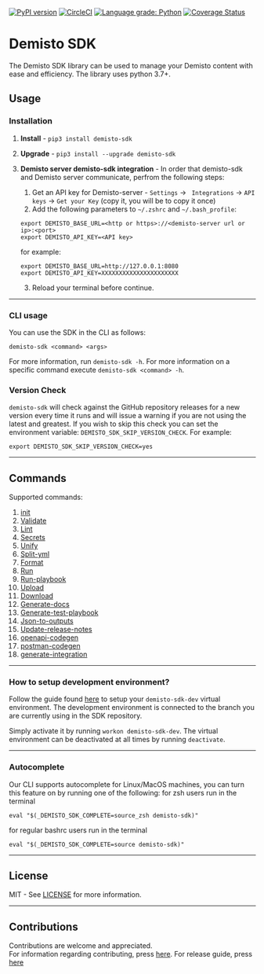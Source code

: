 [![PyPI version](https://badge.fury.io/py/demisto-sdk.svg)](https://badge.fury.io/py/demisto-sdk)
[![CircleCI](https://circleci.com/gh/demisto/demisto-sdk/tree/master.svg?style=svg)](https://circleci.com/gh/demisto/demisto-sdk/tree/master)
[![Language grade: Python](https://img.shields.io/lgtm/grade/python/g/ppwwyyxx/OpenPano.svg?logo=lgtm&logoWidth=18)](https://lgtm.com/projects/g/demisto/demisto-sdk/context:python)
[![Coverage Status](https://coveralls.io/repos/github/demisto/demisto-sdk/badge.svg)](https://coveralls.io/github/demisto/demisto-sdk)

# Demisto SDK

The Demisto SDK library can be used to manage your Demisto content with ease and efficiency.
The library uses python 3.7+.

## Usage

### Installation

1. **Install** - `pip3 install demisto-sdk`

2. **Upgrade** - `pip3 install --upgrade demisto-sdk`

3. **Demisto server demisto-sdk integration** - In order that demisto-sdk and Demisto server communicate, perfrom the following steps:

   1. Get an API key for Demisto-server - `Settings` -> ` Integrations` -> `API keys` -> `Get your Key` (copy it, you will be to copy it once)
   2. Add the following parameters to `~/.zshrc` and `~/.bash_profile`:

   ```shell
   export DEMISTO_BASE_URL=<http or https>://<demisto-server url or ip>:<port>
   export DEMISTO_API_KEY=<API key>
   ```

   for example:

   ```shell
   export DEMISTO_BASE_URL=http://127.0.0.1:8080
   export DEMISTO_API_KEY=XXXXXXXXXXXXXXXXXXXXXX
   ```

   3. Reload your terminal before continue.

---

### CLI usage

You can use the SDK in the CLI as follows:

```shell
demisto-sdk <command> <args>
```

For more information, run `demisto-sdk -h`.
For more information on a specific command execute `demisto-sdk <command> -h`.

### Version Check
`demisto-sdk` will check against the GitHub repository releases for a new version every time it runs and will issue a warning if you are not using the latest and greatest. If you wish to skip this check you can set the environment variable: `DEMISTO_SDK_SKIP_VERSION_CHECK`. For example:
```shell
export DEMISTO_SDK_SKIP_VERSION_CHECK=yes
```


----

## Commands

Supported commands:

1. [init](https://github.com/demisto/demisto-sdk/blob/master/demisto_sdk/commands/init/README.md)
1. [Validate](https://github.com/demisto/demisto-sdk/blob/master/demisto_sdk/commands/validate/README.md)
1. [Lint](https://github.com/demisto/demisto-sdk/blob/master/demisto_sdk/commands/lint/README.md)
1. [Secrets](https://github.com/demisto/demisto-sdk/blob/master/demisto_sdk/commands/secrets/README.md)
1. [Unify](https://github.com/demisto/demisto-sdk/blob/master/demisto_sdk/commands/unify/README.md)
1. [Split-yml](https://github.com/demisto/demisto-sdk/blob/master/demisto_sdk/commands/split_yml/README.md)
1. [Format](https://github.com/demisto/demisto-sdk/blob/master/demisto_sdk/commands/format/README.md)
1. [Run](https://github.com/demisto/demisto-sdk/blob/master/demisto_sdk/commands/run_cmd/README.md)
1. [Run-playbook](https://github.com/demisto/demisto-sdk/blob/master/demisto_sdk/commands/run_playbook/README.md)
1. [Upload](https://github.com/demisto/demisto-sdk/blob/master/demisto_sdk/commands/upload/README.md)
1. [Download](https://github.com/demisto/demisto-sdk/blob/master/demisto_sdk/commands/download/README.md)
1. [Generate-docs](https://github.com/demisto/demisto-sdk/blob/master/demisto_sdk/commands/generate_docs/README.md)
1. [Generate-test-playbook](https://github.com/demisto/demisto-sdk/blob/master/demisto_sdk/commands/generate_test_playbook/README.md)
1. [Json-to-outputs](https://github.com/demisto/demisto-sdk/blob/master/demisto_sdk/commands/json_to_outputs/README.md)
1. [Update-release-notes](https://github.com/demisto/demisto-sdk/blob/master/demisto_sdk/commands/update_release_notes/README.md)
1. [openapi-codegen](https://xsoar.pan.dev/docs/integrations/openapi-codegen)
1. [postman-codegen](https://xsoar.pan.dev/docs/integrations/postman-codegen)
1. [generate-integration](https://xsoar.pan.dev/docs/integrations/code-generator)

---

### How to setup development environment?

Follow the guide found [here](CONTRIBUTION.md#2-install-demisto-sdk-dev-environment) to setup your `demisto-sdk-dev` virtual environment.
The development environment is connected to the branch you are currently using in the SDK repository.

Simply activate it by running `workon demisto-sdk-dev`.
The virtual environment can be deactivated at all times by running `deactivate`.

---

### Autocomplete

Our CLI supports autocomplete for Linux/MacOS machines, you can turn this feature on by running one of the following:
for zsh users run in the terminal

```shell
eval "$(_DEMISTO_SDK_COMPLETE=source_zsh demisto-sdk)"
```

for regular bashrc users run in the terminal

```shell
eval "$(_DEMISTO_SDK_COMPLETE=source demisto-sdk)"
```

---

## License
MIT - See [LICENSE](LICENSE) for more information.

---

## Contributions
Contributions are welcome and appreciated.\
For information regarding contributing, press [here](CONTRIBUTION.md).
For release guide, press [here](docs/release_guide.md)
